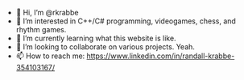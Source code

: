 - 👋 Hi, I’m @rkrabbe
- 👀 I’m interested in C++/C# programming, videogames, chess, and rhythm games.
- 🌱 I’m currently learning what this website is like.
- 💞️ I’m looking to collaborate on various projects. Yeah.
- 📫 How to reach me: https://www.linkedin.com/in/randall-krabbe-354103167/

<!---
rkrabbe/rkrabbe is a ✨ special ✨ repository because its `README.md` (this file) appears on your GitHub profile.
You can click the Preview link to take a look at your changes.
--->
